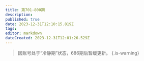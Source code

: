 ```yaml
---
title: 第701-800期
description: 
published: true
date: 2023-12-31T12:10:15.819Z
tags: 
editor: markdown
dateCreated: 2023-12-31T12:01:26.529Z
---
```


> 因账号处于“冷静期”状态，686期后暂缓更新。
{.is-warning}

<!--

# 791 - 800

- [**800** **](./601-700/800.md)
- [**799** **](./601-700/799.md)
- [**798** **](./601-700/798.md)
- [**797** **](./601-700/797.md)
- [**796** **](./601-700/796.md)
- [**795** **](./601-700/795.md)
- [**794** **](./601-700/794.md)
- [**793** **](./601-700/793.md)
- [**792** **](./601-700/792.md)
- [**791** **](./601-700/791.md)

{.links-list}

# 781 - 790

- [**790** **](./601-700/790.md)
- [**789** **](./601-700/789.md)
- [**788** **](./601-700/788.md)
- [**787** **](./601-700/787.md)
- [**786** **](./601-700/786.md)
- [**785** **](./601-700/785.md)
- [**784** **](./601-700/784.md)
- [**783** **](./601-700/783.md)
- [**782** **](./601-700/782.md)
- [**781** **](./601-700/781.md)

{.links-list}

# 771 - 780

- [**780** **](./601-700/780.md)
- [**779** **](./601-700/779.md)
- [**778** **](./601-700/778.md)
- [**777** **](./601-700/777.md)
- [**776** **](./601-700/776.md)
- [**775** **](./601-700/775.md)
- [**774** **](./601-700/774.md)
- [**773** **](./601-700/773.md)
- [**772** **](./601-700/772.md)
- [**771** **](./601-700/771.md)

{.links-list}

# 761 - 770

- [**770** **](./601-700/770.md)
- [**769** **](./601-700/769.md)
- [**768** **](./601-700/768.md)
- [**767** **](./601-700/767.md)
- [**766** **](./601-700/766.md)
- [**765** **](./601-700/765.md)
- [**764** **](./601-700/764.md)
- [**763** **](./601-700/763.md)
- [**762** **](./601-700/762.md)
- [**761** **](./601-700/761.md)

{.links-list}

# 751 - 760

- [**760** **](./601-700/760.md)
- [**759** **](./601-700/759.md)
- [**758** **](./601-700/758.md)
- [**757** **](./601-700/757.md)
- [**756** **](./601-700/756.md)
- [**755** **](./601-700/755.md)
- [**754** **](./601-700/754.md)
- [**753** **](./601-700/753.md)
- [**752** **](./601-700/752.md)
- [**751** **](./601-700/751.md)

{.links-list}

# 741 - 750

- [**750** **](./601-700/750.md)
- [**749** **](./601-700/749.md)
- [**748** **](./601-700/748.md)
- [**747** **](./601-700/747.md)
- [**746** **](./601-700/746.md)
- [**745** **](./601-700/745.md)
- [**744** **](./601-700/744.md)
- [**743** **](./601-700/743.md)
- [**742** **](./601-700/742.md)
- [**741** **](./601-700/741.md)

{.links-list}

# 731 - 740

- [**740** **](./601-700/740.md)
- [**739** **](./601-700/739.md)
- [**738** **](./601-700/738.md)
- [**737** **](./601-700/737.md)
- [**736** **](./601-700/736.md)
- [**735** **](./601-700/735.md)
- [**734** **](./601-700/734.md)
- [**733** **](./601-700/733.md)
- [**732** **](./601-700/732.md)
- [**731** **](./601-700/731.md)

{.links-list}

# 721 - 730

- [**730** **](./601-700/730.md)
- [**729** **](./601-700/729.md)
- [**728** **](./601-700/728.md)
- [**727** **](./601-700/727.md)
- [**726** **](./601-700/726.md)
- [**725** **](./601-700/725.md)
- [**724** **](./601-700/724.md)
- [**723** **](./601-700/723.md)
- [**722** **](./601-700/722.md)
- [**721** **](./601-700/721.md)

{.links-list}

# 711 - 720

- [**720** **](./601-700/720.md)
- [**719** **](./601-700/719.md)
- [**718** **](./601-700/718.md)
- [**717** **](./601-700/717.md)
- [**716** **](./601-700/716.md)
- [**715** **](./601-700/715.md)
- [**714** **](./601-700/714.md)
- [**713** **](./601-700/713.md)
- [**712** **](./601-700/712.md)
- [**711** **](./601-700/711.md)
{.links-list}

# 701 - 710

- [**710** **](./601-700/710.md)
- [**709** **](./601-700/709.md)
- [**708** **](./601-700/708.md)
- [**707** **](./601-700/707.md)
- [**706** **](./601-700/706.md)
- [**705** **](./601-700/705.md)
- [**704** **](./601-700/704.md)
- [**703** **](./601-700/703.md)
- [**702** **](./601-700/702.md)
- [**701** **](./601-700/701.md)

{.links-list}

-->